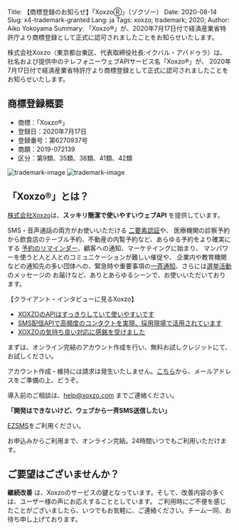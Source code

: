 Title: 【商標登録のお知らせ】「XoxzoⓇ」（ゾクゾー）
Date: 2020-08-14
Slug: x4-trademark-granted
Lang: ja
Tags: xoxzo; trademark; 2020;
Author: Aiko Yokoyama
Summary: 「Xoxzo®」が、2020年7月17日付で経済産業省特許庁より商標登録として正式に認可されましたことをお知らせいたします。

株式会社Xoxzo（東京都台東区、代表取締役社長:イクバル・アバドゥラ）は、
社名および提供中のテレフォニーウェブAPIサービス名「Xoxzo®」が、
2020年7月17日付で経済産業省特許庁より商標登録として正式に認可されましたことをお知らせいたします。

## 商標登録概要

- 商標：「Xoxzo®」
- 登録日：2020年7月17日
- 登録番号：第6270937号
- 商願：2019-072139
- 区分：第9類、35類、38類、41類、42類

![trademark-image](/images/trademark_Page_1.png)
![trademark-image](/images/trademark_Page_2.png)

## 「Xoxzo®」とは？
[株式会社Xoxzo](https://www.xoxzo.com/ja/)は、__スッキリ簡潔で使いやすいウェブAPI__ を提供しています。

SMS・音声通話の両方がお使いいただける [二要素認証](https://www.xoxzo.com/ja/about/use-cases/two-factor-authentication/)や、
医療機関の診察予約から飲食店のテーブル予約、不動産の内覧予約など、あらゆる予約をより確実にする [予約のリマインダー](https://www.xoxzo.com/ja/about/use-cases/appointment-reminder/)、顧客への通知、マーケテイングに始まり、
マンパワーを使うと人と人とのコミュニケーションが難しい催促や、
企業内や教育機関などの通知先の多い団体への、緊急時や重要事項の[一斉通知](https://www.xoxzo.com/ja/about/use-cases/customer-alert-and-notification/)、さらには[選挙活動](https://www.xoxzo.com/ja/about/use-cases/election-campaign-message/) のメッセージの
お届けなど、ありとあらゆるシーンで、お使いいただいております。

【クライアント・インタビューに見るXoxzo】
- [XOXZOのAPIはすっきりしていて使いやすいです](https://blog.xoxzo.com/ja/2017/10/03/cms-interview/)
- [SMS配信APIで高頻度のコンタクトを実現、採用現場で活用されています](https://blog.xoxzo.com/ja/2017/12/04/careermart-interview/)
- [XOXZOの気持ち良い対応に感銘を受けました](https://blog.xoxzo.com/ja/2017/08/15/3pro-interview/)

まずは、オンライン完結のアカウント作成を行い、無料お試しクレジットにて、お試しください。

アカウント作成・維持には請求は発生いたしません。[こちら](https://www.xoxzo.com/ja/accounts/signup/)から、メールアドレスをご準備の上、どうぞ。

導入前のご相談は、help@xoxzo.com までご連絡ください。

__「開発はできないけど、ウェブから一斉SMS送信したい」__

[EZSMS](https://www.ezsms.biz/ja/)をご利用ください。

お申込みからご利用まで、オンライン完結。24時間いつでもご利用いただけます。

## ご要望はございませんか？

**継続改善** は、Xoxzoのサービスの鍵となっています。そして、改善内容の多くは、ユーザー様の声にお応えすることとしています。
ご利用時にご不便を感じたことがございましたら、いつでもお気軽に、ご連絡ください。チーム一同、お待ち申し上げております。
